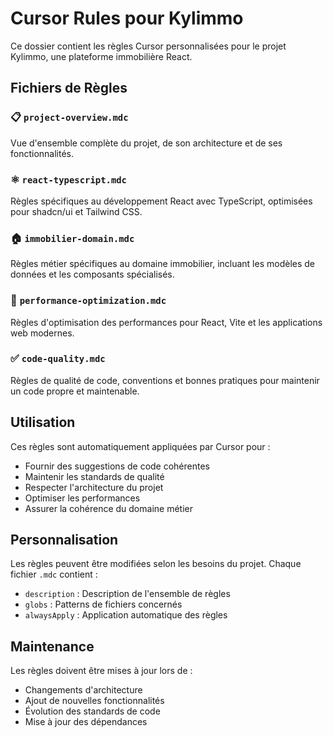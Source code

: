 # Cursor Rules pour Kylimmo

Ce dossier contient les règles Cursor personnalisées pour le projet Kylimmo, une plateforme immobilière React.

## Fichiers de Règles

### 📋 `project-overview.mdc`

Vue d'ensemble complète du projet, de son architecture et de ses fonctionnalités.

### ⚛️ `react-typescript.mdc`

Règles spécifiques au développement React avec TypeScript, optimisées pour shadcn/ui et Tailwind CSS.

### 🏠 `immobilier-domain.mdc`

Règles métier spécifiques au domaine immobilier, incluant les modèles de données et les composants spécialisés.

### 🚀 `performance-optimization.mdc`

Règles d'optimisation des performances pour React, Vite et les applications web modernes.

### ✅ `code-quality.mdc`

Règles de qualité de code, conventions et bonnes pratiques pour maintenir un code propre et maintenable.

## Utilisation

Ces règles sont automatiquement appliquées par Cursor pour :

-   Fournir des suggestions de code cohérentes
-   Maintenir les standards de qualité
-   Respecter l'architecture du projet
-   Optimiser les performances
-   Assurer la cohérence du domaine métier

## Personnalisation

Les règles peuvent être modifiées selon les besoins du projet. Chaque fichier `.mdc` contient :

-   `description` : Description de l'ensemble de règles
-   `globs` : Patterns de fichiers concernés
-   `alwaysApply` : Application automatique des règles

## Maintenance

Les règles doivent être mises à jour lors de :

-   Changements d'architecture
-   Ajout de nouvelles fonctionnalités
-   Évolution des standards de code
-   Mise à jour des dépendances
